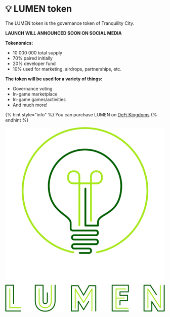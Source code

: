# 💡 LUMEN token

The LUMEN token is the governance token of Tranquility City.

  
**LAUNCH WILL ANNOUNCED SOON ON SOCIAL MEDIA**

**Tokenomics:**

* 10 000 000 total supply
* 70% paired initially
* 20% developer fund
* 10% used for marketing, airdrops, partnerships, etc.

**The token will be used for a variety of things:**

* Governance voting
* In-game marketplace
* In-game games/activities
* And much more!

{% hint style="info" %}
You can purchase LUMEN on [DeFi Kingdoms](https://game.defikingdoms.com/#/marketplace)
{% endhint %}



![LUMEN token](../.gitbook/assets/lumen_logofulldark_trasnparent-bg.png)

